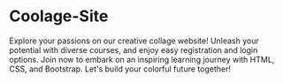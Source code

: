 # Coolage-Site
Explore your passions on our creative collage website! Unleash your potential with diverse courses, and enjoy easy registration and login options. Join now to embark on an inspiring learning journey with HTML, CSS, and Bootstrap. Let's build your colorful future together!
